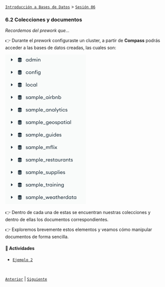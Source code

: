 [`Introducción a Bases de Datos`](../../README.md) > [`Sesión 06`](../README.md)

### 6.2 Colecciones y documentos

*Recordemos del prework que...*

👉 Durante el *prework* configuraste un cluster, a partir de **Compass** podrás acceder a las bases de datos creadas, las cuales son:

![img](../imagenes/img08.png)

👉 Dentro de cada una de estas se encuentran nuestras colecciones y dentro de ellas los documentos correspondientes.

👉 Exploremos brevemente estos elementos y veamos cómo manipular documentos de forma sencilla.

#### 🧐 Actividades

- [`Ejemplo 2`](ejemplo02/README.md)

<br/>

[`Anterior`](../tema01/ejemplo01/README.md) | [`Siguiente`](ejemplo02/README.md)
